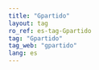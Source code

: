 ```yaml
---
title: "Gpartido"
layout: tag
ro_ref: es-tag-Gpartido
tag: "Gpartido"
tag_web: "gpartido"
lang: es
---
```

